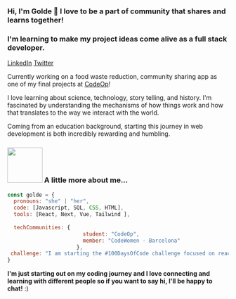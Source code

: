### Hi, I'm Golde 👋 I love to be a part of community that shares and learns together!

### I'm learning to make my project ideas come alive as a full stack developer. 
[LinkedIn](https://www.linkedin.com/in/golde-tischler/) [Twitter](https://twitter.com/GoldeCodes)

Currently working on a food waste reduction, community sharing app as one of my final projects at [CodeOp](https://codeop.tech/?utm_source=AdWords&utm_medium=Search_ads&utm_campaign=Codeop_Brand&utm_id=Codeop_Brand&gclid=CjwKCAiA0JKfBhBIEiwAPhZXD2kWa23frp881s8q3bvZK-5htZPvlbQcUzhSmTRsKeWn7dyBTSfz0xoCTrsQAvD_BwE)!

I love learning about science, technology, story telling, and history. I'm fascinated by understanding the mechanisms of how things work and how that translates to the way we interact with the world.  

Coming from an education background, starting this journey in web development is both incredibly rewarding and humbling. 

### <img src="https://media.giphy.com/media/mHi4OOyUflEn6/giphy.gif" width="80"> A little more about me...  


```javascript
const golde = {
  pronouns: "she" | "her",
  code: [Javascript, SQL, CSS, HTML],
  tools: [React, Next, Vue, Tailwind ],
 
  techCommunities: {
                        student: "CodeOp",
                        member: "CodeWomen - Barcelona"
                      },
 challenge: "I am starting the #100DaysOfCode challenge focused on react, next and typescript"
}
```

<b>I'm just starting out on my coding journey and I love connecting and learning with different people so if you want to say hi, I'll be happy to chat!</b> :)





<!--
**goldet/goldet** is a ✨ _special_ ✨ repository because its `README.md` (this file) appears on your GitHub profile.

Here are some ideas to get you started:

- 🔭 I’m currently working on ...
- 🌱 I’m currently learning ...
- 👯 I’m looking to collaborate on ...
- 🤔 I’m looking for help with ...
- 💬 Ask me about ...
- 📫 How to reach me: ...
- 😄 Pronouns: ...
- ⚡ Fun fact: ...



<img src="https://media.giphy.com/media/g7RUQDzOwozO66BmHj/giphy.gif" width="50"> Other cool things that influence me:

🌟 [Crecganford](https://www.youtube.com/@Crecganford) analyzes the research behind stories, myths, and legends

⚡  [PBS Space Time](https://www.youtube.com/@pbsspacetime) and [The Royal Institute](https://www.youtube.com/@TheRoyalInstitution) talk about cool science stuff
-->
